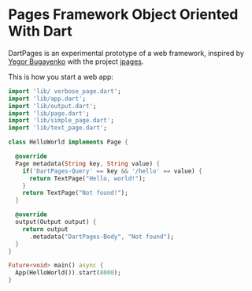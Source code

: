 # Pages Framework Object Oriented With Dart

DartPages is an experimental prototype of a web framework, inspired by [Yegor Bugayenko](https://www.yegor256.com/) with the project [jpages](https://github.com/yegor256/jpages).

This is how you start a web app:
```dart
import 'lib/ verbose_page.dart';
import 'lib/app.dart';
import 'lib/output.dart';
import 'lib/page.dart';
import 'lib/simple_page.dart';
import 'lib/text_page.dart';

class HelloWorld implements Page {

  @override
  Page metadata(String key, String value) {
    if('DartPages-Query' == key && '/hello' == value) {
      return TextPage("Hello, world!");
    }
    return TextPage("Not found!");
  }

  @override
  output(Output output) {
    return output
      .metadata("DartPages-Body", "Not found");
  }
}

Future<void> main() async {
  App(HelloWorld()).start(8000);
}
```